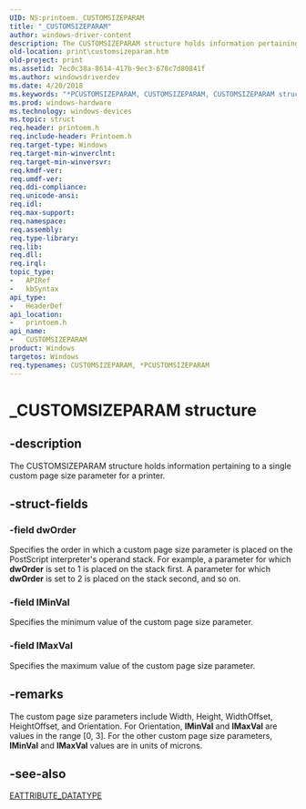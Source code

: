```yaml
---
UID: NS:printoem._CUSTOMSIZEPARAM
title: "_CUSTOMSIZEPARAM"
author: windows-driver-content
description: The CUSTOMSIZEPARAM structure holds information pertaining to a single custom page size parameter for a printer.
old-location: print\customsizeparam.htm
old-project: print
ms.assetid: 7ec0c38a-8614-417b-9ec3-678c7d80841f
ms.author: windowsdriverdev
ms.date: 4/20/2018
ms.keywords: "*PCUSTOMSIZEPARAM, CUSTOMSIZEPARAM, CUSTOMSIZEPARAM structure [Print Devices], PCUSTOMSIZEPARAM, PCUSTOMSIZEPARAM structure pointer [Print Devices], _CUSTOMSIZEPARAM, print.customsizeparam, print_unidrv-pscript_ui_ca016241-b74a-43d1-9b45-4deece484d10.xml, printoem/CUSTOMSIZEPARAM, printoem/PCUSTOMSIZEPARAM"
ms.prod: windows-hardware
ms.technology: windows-devices
ms.topic: struct
req.header: printoem.h
req.include-header: Printoem.h
req.target-type: Windows
req.target-min-winverclnt: 
req.target-min-winversvr: 
req.kmdf-ver: 
req.umdf-ver: 
req.ddi-compliance: 
req.unicode-ansi: 
req.idl: 
req.max-support: 
req.namespace: 
req.assembly: 
req.type-library: 
req.lib: 
req.dll: 
req.irql: 
topic_type:
-	APIRef
-	kbSyntax
api_type:
-	HeaderDef
api_location:
-	printoem.h
api_name:
-	CUSTOMSIZEPARAM
product: Windows
targetos: Windows
req.typenames: CUSTOMSIZEPARAM, *PCUSTOMSIZEPARAM
---
```


# _CUSTOMSIZEPARAM structure


## -description


The CUSTOMSIZEPARAM structure holds information pertaining to a single custom page size parameter for a printer.


## -struct-fields




### -field dwOrder

Specifies the order in which a custom page size parameter is placed on the PostScript interpreter's operand stack. For example, a parameter for which <b>dwOrder</b> is set to 1 is placed on the stack first. A parameter for which <b>dwOrder</b> is set to 2 is placed on the stack second, and so on.


### -field lMinVal

Specifies the minimum value of the custom page size parameter.


### -field lMaxVal

Specifies the maximum value of the custom page size parameter.


## -remarks



The custom page size parameters include Width, Height, WidthOffset, HeightOffset, and Orientation. For Orientation, <b>lMinVal</b> and <b>lMaxVal</b> are values in the range [0, 3]. For the other custom page size parameters, <b>lMinVal</b> and <b>lMaxVal</b> values are in units of microns.




## -see-also




<a href="https://msdn.microsoft.com/library/windows/hardware/ff548692">EATTRIBUTE_DATATYPE</a>
 

 

